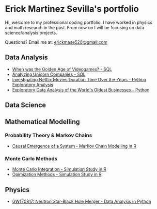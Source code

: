# Erick Martinez Sevilla's portfolio
Hi, welcome to my professional coding portfolio. I have worked in physics and math research in the past. From now on I will be focusing on data science/analysis projects.

Questions? Email me at:
[erickmase520@gmail.com](mailto:erickmase520@gmail.com)

## Data Analysis 
* [When was the Golden Age of Videogames? - SQL](https://github.com/erickmase/portfolio/blob/main/When%20was%20the%20Golden%20Age%20of%20videogames.ipynb)
* [Analyzing Unicorn Companies - SQL](https://github.com/erickmase/portfolio/blob/main/Analyzing%20Unicorn%20Companies.ipynb)
* [Investigating Netflix Movies Duration Time Over the Years - Python Exploratory Analysis](https://github.com/erickmase/portfolio/blob/main/Investigating%20Netflix%20Movies%20-%20Exploratory%20Analysis.ipynb)
* [Exploratory Data Analysis of the World's Oldest Businesses - Python](https://github.com/erickmase/portfolio/blob/main/Exploratory%20analysis%20of%20World's%20Oldest%20Businesses.ipynb)

## Data Science

## Mathematical Modelling 
### Probability Theory & Markov Chains
* [Causal Emergence of a System - Markov Chain Modelling in R](https://github.com/erickmase/portfolio/blob/main/Causal%20Inference.Rmd)

### Monte Carlo Methods 
* [Monte Carlo Integration - Simulation Study in R](https://github.com/erickmase/portfolio/blob/main/Simulation%20Study%20Monte%20Carlo%20Integration.pdf)
* [Opimization Methods - Simulation Study in R](https://github.com/erickmase/portfolio/blob/main/Simulation%20Study%20Optimization%20Methods.pdf)

## Physics
* [GW170817: Neutron Star-Black Hole Merger - Data Analysis in Python](https://github.com/erickmase/portfolio/blob/main/GW170817%20Gravitational%20Waves%20Analysis%20.ipynb)

